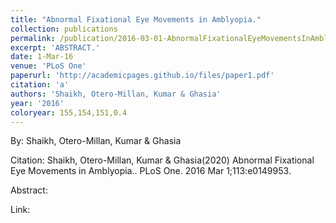 ```yaml
---
title: "Abnormal Fixational Eye Movements in Amblyopia."
collection: publications
permalink: /publication/2016-03-01-AbnormalFixationalEyeMovementsInAmblyopia_
excerpt: 'ABSTRACT.'
date: 1-Mar-16
venue: 'PLoS One'
paperurl: 'http://academicpages.github.io/files/paper1.pdf'
citation: 'a'
authors: 'Shaikh, Otero-Millan, Kumar & Ghasia'
year: '2016'
coloryear: 155,154,151,0.4
---
```


By: Shaikh, Otero-Millan, Kumar & Ghasia

Citation: Shaikh, Otero-Millan, Kumar & Ghasia(2020) Abnormal Fixational Eye Movements in Amblyopia.. PLoS One. 2016 Mar 1;113:e0149953. 

Abstract: 

Link: 
